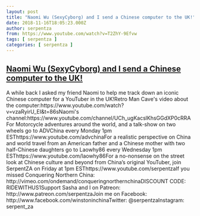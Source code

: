 ```yaml
---
layout: post
title: "Naomi Wu (SexyCyborg) and I send a Chinese computer to the UK!"
date: 2018-11-16T18:05:23.000Z
author: serpentza
from: https://www.youtube.com/watch?v=T2ZhY-9Efvw
tags: [ serpentza ]
categories: [ serpentza ]
---
```

<!--1542391523000-->
[Naomi Wu (SexyCyborg) and I send a Chinese computer to the UK!](https://www.youtube.com/watch?v=T2ZhY-9Efvw)
------

<div>
A while back I asked my friend Naomi to help me track down an iconic Chinese computer for a YouTuber in the UK!Retro Man Cave's video about the computer:https://www.youtube.com/watch?v=vzaRyirU_EI&t=86sNaomi's channel:https://www.youtube.com/channel/UCh_ugKacslKhsGGdXP0cRRAFor Motorcycle adventures around the world, and a talk-show on two wheels go to ADVChina every Monday 1pm ESThttps://www.youtube.com/advchinaFor a realistic perspective on China and world travel from an American father and a Chinese mother with two half-Chinese daughters go to Laowhy86 every Wednesday 1pm ESThttps://www.youtube.com/laowhy86For a no-nonsense on the street look at Chinese culture and beyond from China’s original YouTuber, join SerpentZA on Friday at 1pm ESThttps://www.youtube.com/serpentzaIf you missed Conquering Northern China: http://vimeo.com/ondemand/conqueringnorthernchinaDISCOUNT CODE: RIDEWITHUS1Support Sasha and I on Patreon: http://www.patreon.com/serpentzaJoin me on Facebook: http://www.facebook.com/winstoninchinaTwitter: @serpentzaInstagram: serpent_za
</div>
